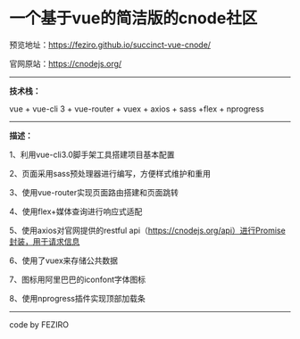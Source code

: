 # 一个基于vue的简洁版的cnode社区

预览地址：https://feziro.github.io/succinct-vue-cnode/

官网原站：https://cnodejs.org/

------

**技术栈：**

vue + vue-cli 3 + vue-router + vuex + axios + sass +flex + nprogress

------

**描述：**

 1、利用vue-cli3.0脚手架工具搭建项目基本配置

2、页面采用sass预处理器进行编写，方便样式维护和重用

3、使用vue-router实现页面路由搭建和页面跳转

4、使用flex+媒体查询进行响应式适配

5、使用axios对官网提供的restful api（https://cnodejs.org/api）进行Promise封装，用于请求信息

6、使用了vuex来存储公共数据

7、图标用阿里巴巴的iconfont字体图标

8、使用nprogress插件实现顶部加载条

------
code by FEZIRO

